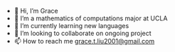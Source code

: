 - 👋 Hi, I’m Grace
- 👀 I’m a mathematics of computations major at UCLA
- 🌱 I’m currently learning new languages
- 💞️ I’m looking to collaborate on ongoing project
- 📫 How to reach me grace.t.liu2001@gmail.com

<!---
gtlliu/gtlliu is a ✨ special ✨ repository because its `README.md` (this file) appears on your GitHub profile.
You can click the Preview link to take a look at your changes.
--->
